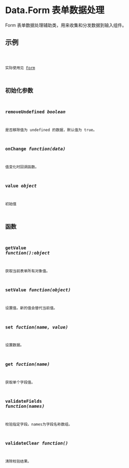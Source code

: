 # Data.Form 表单数据处理

Form 表单数据处理辅助类，用来收集和分发数据到输入组件。

## 示例

<code name="example" />

实际使用见 [Form](#/components/Form)

## 初始化参数

### removeUndefined *boolean*

是否移除值为 undefined 的数据，默认值为 true。

### onChange *function(data)*

值变化时回调函数。

### value *object*

初始值

## 函数

### getValue *function():object*
获取当前表单所有对象值。

### setValue *function(object)*
设置值。新的值会替代当前值。

### set *fuction(name, value)*
设置数据。

### get *fuction(name)*
获取单个字段值。

### validateFields *function(names)*
校验指定字段。names为字段名称数组。

### validateClear *function()*
清除校验结果。